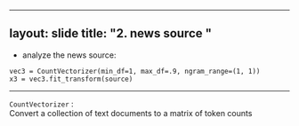
---
layout: slide
title: "2. news source "
---

* analyze the news source:  

`vec3 = CountVectorizer(min_df=1, max_df=.9, ngram_range=(1, 1))`  
`x3 = vec3.fit_transform(source)`

---
`CountVectorizer` :  
Convert a collection of text documents to a matrix of token counts

